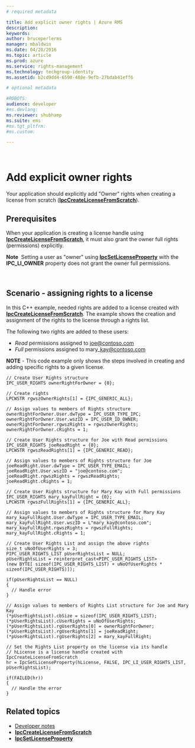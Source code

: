 ```yaml
---
# required metadata

title: Add explicit owner rights | Azure RMS
description:
keywords:
author: bruceperlerms
manager: mbaldwin
ms.date: 04/28/2016
ms.topic: article
ms.prod: azure
ms.service: rights-management
ms.technology: techgroup-identity
ms.assetid: b2cd9dd4-6590-488e-9efb-27bdab41eff6

# optional metadata

#ROBOTS:
audience: developer
#ms.devlang:
ms.reviewer: shubhamp
ms.suite: ems
#ms.tgt_pltfrm:
#ms.custom:

---
```


﻿
# Add explicit owner rights

Your application should explicitly add "Owner" rights when creating a license from scratch ([**IpcCreateLicenseFromScratch**](xref:msipc.ipccreatelicensefromscratch)).

## Prerequisites

When your application is creating a license handle using [**IpcCreateLicenseFromScratch**](xref:msipc.ipccreatelicensefromscratch), it must also grant the owner full rights (permissions) explicitly.

**Note**  Setting a user as "owner" using [**IpcSetLicenseProperty**](xref:msipc.ipcsetlicenseproperty) with the **IPC\_LI\_OWNER** property does not grant the owner full permissions.

 
## Scenario - assigning rights to a license

In this C++ example, needed rights are added to a license created with [**IpcCreateLicenseFromScratch**](xref:msipc.ipccreatelicensefromscratch). The example shows the creation and assignment of the rights to the license through a rights list.

The following two rights are added to these users:

-   *Read* permissions assigned to joe@contoso.com
-   *Full* permissions assigned to mary\_kay@contoso.com

**NOTE** - This code example only shows the steps involved in creating and adding specific rights to a given license.

    // Create User Rights structure
    IPC_USER_RIGHTS ownerRightForOwner = {0};

    // Create rights
    LPCWSTR rgwszOwnerRights[1] = {IPC_GENERIC_ALL};

    // Assign values to members of Rights structure
    ownerRightForOwner.User.dwType = IPC_USER_TYPE_IPC;
    ownerRightForOwner.User.wszID = IPC_USER_ID_OWNER;
    ownerRightForOwner.rgwszRights = rgwszOwnerRights;
    ownerRightForOwner.cRights = 1;

    // Create User Rights structure for Joe with Read permissions
    IPC_USER_RIGHTS joeReadRight = {0};
    LPCWSTR rgwszReadRights[1] = {IPC_GENERIC_READ};

    // Assign values to members of Rights structure for Joe
    joeReadRight.User.dwType = IPC_USER_TYPE_EMAIL;
    joeReadRight.User.wszID = "joe@contoso.com";
    joeReadRight.rgwszRights = rgwszReadRights;
    joeReadRight.cRights = 1;

    // Create User Rights structure for Mary Kay with Full permissions
    IPC_USER_RIGHTS mary_kayFullRight = {0};
    LPCWSTR rgwszFullRights[1] = {IPC_GENERIC_ALL};

    // Assign values to members of Rights structure for Mary Kay
    mary_kayFullRight.User.dwType = IPC_USER_TYPE_EMAIL;
    mary_kayFullRight.User.wszID = L"mary_kay@contoso.com";
    mary_kayFullRight.rgwszRights = rgwszFullRights;
    mary_kayFullRight.cRights = 1;

    // Create User Rights List and assign the above rights
    size_t uNoOfUserRights = 3;
    PIPC_USER_RIGHTS_LIST pUserRightsList = NULL;
    pUserRightsList = reinterpret_cast<PIPC_USER_RIGHTS_LIST>
    (new BYTE[ sizeof(IPC_USER_RIGHTS_LIST) + uNoOfUserRights * sizeof(IPC_USER_RIGHTS)]);

    if(pUserRightsList == NULL)
    {
      // Handle error
    }

    // Assign values to members of Rights List structure for Joe and Mary Kay
    (*pUserRightsList).cbSize = sizeof(IPC_USER_RIGHTS_LIST);
    (*pUserRightsList).cUserRights = uNoOfUserRights;
    (*pUserRightsList).rgUserRights[0] = ownerRightForOwner;
    (*pUserRightsList).rgUserRights[1] = joeReadRight;
    (*pUserRightsList).rgUserRights[2] = mary_kayFullRight;

    // Set the Rights List property on the license via its handle
    // hLicense is a license handle created with IpcCreateLicenseFromScratch
    hr = IpcSetLicenseProperty(hLicense, FALSE, IPC_LI_USER_RIGHTS_LIST, pUserRightsList);

    if(FAILED(hr))
    {
      // Handle the error
    }



## Related topics

* [Developer notes](developer_notes.md)
* [**IpcCreateLicenseFromScratch**](xref:msipc.ipccreatelicensefromscratch)
* [**IpcSetLicenseProperty**](xref:msipc.ipcsetlicenseproperty)
 

 
